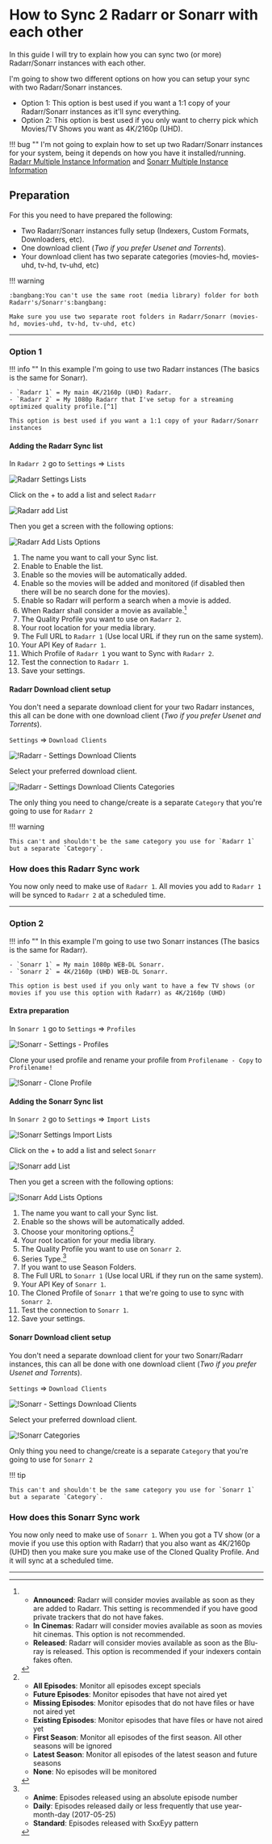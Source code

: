 # How to Sync 2 Radarr or Sonarr with each other

In this guide I will try to explain how you can sync two (or more) Radarr/Sonarr instances with each other.

I'm going to show two different options on how you can setup your sync with two Radarr/Sonarr instances.

- Option 1: This option is best used if you want a 1:1 copy of your Radarr/Sonarr instances as it'll sync everything.
- Option 2: This option is best used if you only want to cherry pick which Movies/TV Shows you want as 4K/2160p (UHD).

!!! bug ""
    I'm not going to explain how to set up two Radarr/Sonarr instances for your system, being it depends on how you have it installed/running.  [Radarr Multiple Instance Information](https://wiki.servarr.com/radarr/installation#multiple-instances) and [Sonarr Multiple Instance Information](https://wiki.servarr.com/sonarr/installation#multiple-instances)

## Preparation

For this you need to have prepared the following:

- Two Radarr/Sonarr instances fully setup (Indexers, Custom Formats, Downloaders, etc).
- One download client (*Two if you prefer Usenet and Torrents*).
- Your download client has two separate categories (movies-hd, movies-uhd, tv-hd, tv-uhd, etc)

!!! warning

    :bangbang:You can't use the same root (media library) folder for both Radarr's/Sonarr's:bangbang:

    Make sure you use two separate root folders in Radarr/Sonarr (movies-hd, movies-uhd, tv-hd, tv-uhd, etc)

------

### Option 1

!!! info ""
    In this example I'm going to use two Radarr instances (The basics is the same for Sonarr).

    - `Radarr 1` = My main 4K/2160p (UHD) Radarr.
    - `Radarr 2` = My 1080p Radarr that I've setup for a streaming optimized quality profile.[^1]

    This option is best used if you want a 1:1 copy of your Radarr/Sonarr instances

#### Adding the Radarr Sync list

In `Radarr 2` go to `Settings` => `Lists`

![Radarr Settings Lists](images/radarr-settings-lists.png)

Click on the + to add a list and select `Radarr`

![Radarr add List](images/radarr-add-list.png)

Then you get a screen with the following options:

![Radarr Add Lists Options](images/radarr-add-lists-options.png)

1. The name you want to call your Sync list.
1. Enable to Enable the list.
1. Enable so the movies will be automatically added.
1. Enable so the movies will be added and monitored (if disabled then there will be no search done for the movies).
1. Enable so Radarr will perform a search when a movie is added.
1. When Radarr shall consider a movie as available.[^2]
1. The Quality Profile you want to use on `Radarr 2`.
1. Your root location for your media library.
1. The Full URL to `Radarr 1` (Use local URL if they run on the same system).
1. Your API Key of `Radarr 1`.
1. Which Profile of `Radarr 1` you want to Sync with `Radarr 2`.
1. Test the connection to `Radarr 1`.
1. Save your settings.

#### Radarr Download client setup

 You don't need a separate download client for your two Radarr instances, this all can be done with one download client (*Two if you prefer Usenet and Torrents*).

`Settings` => `Download Clients`

![!Radarr - Settings Download Clients](images/radarr-settings-download-clients.png)

Select your preferred download client.

![!Radarr - Settings Download Clients Categories](images/radarr-settings-download-clients-categories.png)

The only thing you need to change/create is a separate `Category` that you're going to use for `Radarr 2`

!!! warning

    This can't and shouldn't be the same category you use for `Radarr 1` but a separate `Category`.

### How does this Radarr Sync work

You now only need to make use of `Radarr 1`. All movies you add to `Radarr 1` will be synced to `Radarr 2` at a scheduled time.

------

### Option 2

!!! info ""
    In this example I'm going to use two Sonarr instances (The basics is the same for Radarr).

    - `Sonarr 1` = My main 1080p WEB-DL Sonarr.
    - `Sonarr 2` = 4K/2160p (UHD) WEB-DL Sonarr.

    This option is best used if you only want to have a few TV shows (or movies if you use this option with Radarr) as 4K/2160p (UHD)

#### Extra preparation

In `Sonarr 1` go to `Settings` => `Profiles`

![!Sonarr - Settings - Profiles](images/sonarr-settings-profiles.png)

Clone your used profile and rename your profile from `Profilename - Copy` to `Profilename!`

![!Sonarr - Clone Profile](images/sonarr-clone-profile.png)

#### Adding the Sonarr Sync list

In `Sonarr 2` go to `Settings` => `Import Lists`

![!Sonarr Settings Import Lists](images/sonarr-settings-import-lists.png)

Click on the + to add a list and select `Sonarr`

![!Sonarr add List](images/sonarr-add-list.png)

Then you get a screen with the following options:

![!Sonarr Add Lists Options](images/sonarr-add-lists-options.png)

1. The name you want to call your Sync list.
1. Enable so the shows will be automatically added.
1. Choose your monitoring options.[^3]
1. Your root location for your media library.
1. The Quality Profile you want to use on `Sonarr 2`.
1. Series Type.[^4]
1. If you want to use Season Folders.
1. The Full URL to `Sonarr 1` (Use local URL if they run on the same system).
1. Your API Key of `Sonarr 1`.
1. The Cloned Profile of `Sonarr 1` that we're going to use to sync with `Sonarr 2`.
1. Test the connection to `Sonarr 1`.
1. Save your settings.

#### Sonarr Download client setup

 You don't need a separate download client for your two Sonarr/Radarr instances, this can all be done with one download client (*Two if you prefer Usenet and Torrents*).

`Settings` => `Download Clients`

![!Sonarr - Settings Download Clients](images/sonarr-settings-download-clients.png)

Select your preferred download client.

![!Sonarr Categories](images/sonarr-categories.png)

Only thing you need to change/create is a separate `Category` that you're going to use for `Sonarr 2`

!!! tip

    This can't and shouldn't be the same category you use for `Sonarr 1` but a separate `Category`.

### How does this Sonarr Sync work

You now only need to make use of `Sonarr 1`. When you got a TV show (or a movie if you use this option with Radarr) that you also want as 4K/2160p (UHD) then you make sure you make use of the Cloned Quality Profile. And it will sync at a scheduled time.

------

[^1]:

    If you're interested in the 1080p streaming optimized quality profile you can join my [discord](https://trash-guides.info/discord) and get access to the Special Quality Profiles channel (access-to-sqp) by accepting the rules.

    This is a special quality profile I created for people who are really interested in it.

    This release profile is fine tuned for when you want to run a 2nd Radarr for 1080p, and want minimum to none transcoding and smaller sizes for the second copies.

    Why choose this quality profile?

    - Streaming optimized (optimized for PLEX, emby, Jellyfin, and other streaming platforms)
    - Small sizes
    - Good quality
    - Only AC3 Audio (downmixed lossless audio track to Dolby Digital 5.1 for optimal compatibility)
    - You want maximum compatibility between all devices and still have a HQ release.
    - You run two instances of Radarr and want both versions or just for the 1080p ones.
    - You want to have minimum to none transcoding for low powered devices or remote streaming.

[^2]:

    - **Announced**: Radarr will consider movies available as soon as they are added to Radarr. This setting is recommended if you have good private trackers that do not have fakes.
    - **In Cinemas**: Radarr will consider movies available as soon as movies hit cinemas. This option is not recommended.
    - **Released**: Radarr will consider movies available as soon as the Blu-ray is released. This option is recommended if your indexers contain fakes often.

[^3]:

    - **All Episodes**: Monitor all episodes except specials
    - **Future Episodes**: Monitor episodes that have not aired yet
    - **Missing Episodes**: Monitor episodes that do not have files or have not aired yet
    - **Existing Episodes**: Monitor episodes that have files or have not aired yet
    - **First Season**: Monitor all episodes of the first season. All other seasons will be ignored
    - **Latest Season**: Monitor all episodes of the latest season and future seasons
    - **None**: No episodes will be monitored

[^4]:

    - **Anime**: Episodes released using an absolute episode number
    - **Daily**: Episodes released daily or less frequently that use year-month-day (2017-05-25)
    - **Standard**: Episodes released with SxxEyy pattern

